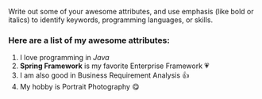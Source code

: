 Write out some of your awesome attributes, and use emphasis (like bold or italics) to identify keywords, programming languages, or skills. 
### Here are a list of my awesome attributes:
1. I love programming in _Java_
2. **Spring Framework** is my favorite Enterprise Framework :heartpulse:
3. I am also good in Business Requirement Analysis :+1:
4. My hobby is Portrait Photography :yum:
